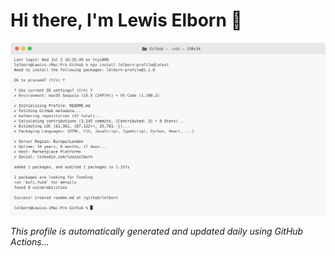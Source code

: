 # Hi there, I'm Lewis Elborn 👋

<a href="https://github.com/lelborn">
  <picture>
    <source media="(prefers-color-scheme: dark)" srcset="https://raw.githubusercontent.com/lelborn/lelborn/main/profile-dark.svg">
    <img alt="Lewis Elborn's GitHub Profile README" src="https://raw.githubusercontent.com/lelborn/lelborn/main/profile-light.svg">
  </picture>
</a>

*This profile is automatically generated and updated daily using GitHub Actions...*
